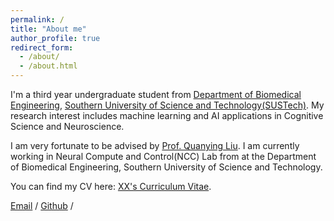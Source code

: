 ```yaml
---
permalink: /
title: "About me"
author_profile: true
redirect_form:
  - /about/
  - /about.html
---
```


I'm a third year undergraduate student from [Department of Biomedical Engineering](https://bme.sustech.edu.cn/), [Southern University of Science and Technology(SUSTech)](https://www.sustech.edu.cn/). My research interest includes machine learning and AI applications in Cognitive Science and Neuroscience.

I am very fortunate to be advised by [Prof. Quanying Liu](https://scholar.google.ch/citations?user=UpP9hJ8AAAAJ&hl=en). I am currently working in Neural Compute and Control(NCC) Lab from at the Department of Biomedical Engineering, Southern University of Science and Technology.

You can find my CV here: [XX's Curriculum Vitae](../assets/Curriculum_Vitae.pdf).

[Email](mailto:12210315@mail.sustech.edu.cn) / [Github](https://github.com/EAterminator) /
